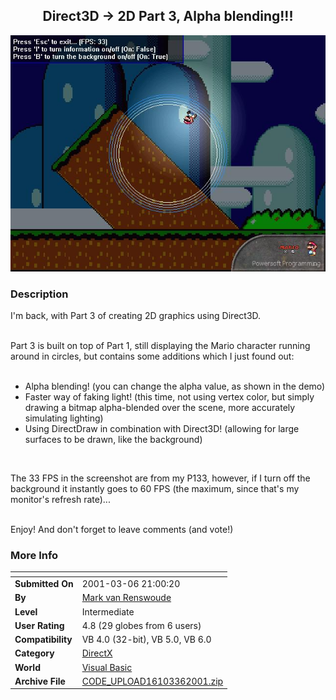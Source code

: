 ﻿<div align="center">

## Direct3D \-\> 2D Part 3, Alpha blending\!\!\!

<img src="PIC2001361528186912.jpg">
</div>

### Description

I'm back, with Part 3 of creating 2D graphics using Direct3D.<br><br>

Part 3 is built on top of Part 1, still displaying the Mario character running around in circles, but contains some additions which I just found out:<br><br>

<ul>

<li>Alpha blending! (you can change the alpha value, as shown in the demo)

<li>Faster way of faking light! (this time, not using vertex color, but simply drawing a bitmap alpha-blended over the scene, more accurately simulating lighting)

<li>Using DirectDraw in combination with Direct3D! (allowing for large surfaces to be drawn, like the background)

</ul><br>

The 33 FPS in the screenshot are from my P133, however, if I turn off the background it instantly goes to 60 FPS (the maximum, since that's my monitor's refresh rate)...<br><br>

Enjoy! And don't forget to leave comments (and vote!)
 
### More Info
 


<span>             |<span>
---                |---
**Submitted On**   |2001-03-06 21:00:20
**By**             |[Mark van Renswoude](https://github.com/Planet-Source-Code/PSCIndex/blob/master/ByAuthor/mark-van-renswoude.md)
**Level**          |Intermediate
**User Rating**    |4.8 (29 globes from 6 users)
**Compatibility**  |VB 4\.0 \(32\-bit\), VB 5\.0, VB 6\.0
**Category**       |[DirectX](https://github.com/Planet-Source-Code/PSCIndex/blob/master/ByCategory/directx__1-44.md)
**World**          |[Visual Basic](https://github.com/Planet-Source-Code/PSCIndex/blob/master/ByWorld/visual-basic.md)
**Archive File**   |[CODE\_UPLOAD16103362001\.zip](https://github.com/Planet-Source-Code/mark-van-renswoude-direct3d-2d-part-3-alpha-blending__1-21554/archive/master.zip)








